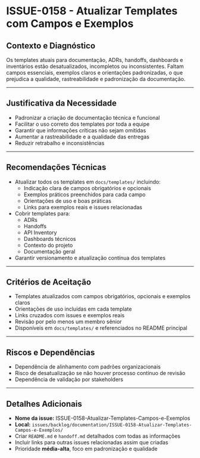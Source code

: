 # ISSUE-0158 - Atualizar Templates com Campos e Exemplos

## Contexto e Diagnóstico

Os templates atuais para documentação, ADRs, handoffs, dashboards e inventários estão desatualizados, incompletos ou inconsistentes. Faltam campos essenciais, exemplos claros e orientações padronizadas, o que prejudica a qualidade, rastreabilidade e padronização da documentação.

---

## Justificativa da Necessidade

- Padronizar a criação de documentação técnica e funcional
- Facilitar o uso correto dos templates por toda a equipe
- Garantir que informações críticas não sejam omitidas
- Aumentar a rastreabilidade e a qualidade das entregas
- Reduzir retrabalho e inconsistências

---

## Recomendações Técnicas

- Atualizar todos os templates em `docs/templates/` incluindo:
  - Indicação clara de campos obrigatórios e opcionais
  - Exemplos práticos preenchidos para cada campo
  - Orientações de uso e boas práticas
  - Links para exemplos reais e issues relacionadas
- Cobrir templates para:
  - ADRs
  - Handoffs
  - API Inventory
  - Dashboards técnicos
  - Contexto do projeto
  - Documentação geral
- Garantir versionamento e atualização contínua dos templates

---

## Critérios de Aceitação

- Templates atualizados com campos obrigatórios, opcionais e exemplos claros
- Orientações de uso incluídas em cada template
- Links cruzados com issues e exemplos reais
- Revisão por pelo menos um membro sênior
- Disponíveis em `docs/templates/` e referenciados no README principal

---

## Riscos e Dependências

- Dependência de alinhamento com padrões organizacionais
- Risco de desatualização se não houver processo contínuo de revisão
- Dependência de validação por stakeholders

---

## Detalhes Adicionais

- **Nome da issue:** ISSUE-0158-Atualizar-Templates-Campos-e-Exemplos
- **Local:** `issues/backlog/documentation/ISSUE-0158-Atualizar-Templates-Campos-e-Exemplos/`
- Criar `README.md` e `handoff.md` detalhados com todas as informações
- Incluir links para outras issues relacionadas assim que criadas
- Prioridade **média-alta**, foco em padronização e qualidade